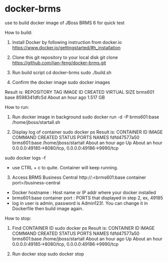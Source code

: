docker-brms
===========

use to build docker image of JBoss BRMS 6 for quick test

How to build:
1. Install Docker by following instruction from docker.io
  https://www.docker.io/gettingstarted/#h_installation

2. Clone this git repository to your local disk
  git clone https://github.com/jian-feng/docker-brms.git

3. Run build script
  cd docker-brms
  sudo ./build.sh
  
4. Confirm the docker image
  sudo docker images
  
  Result is: 
  REPOSITORY          TAG                 IMAGE ID            CREATED             VIRTUAL SIZE
  brms601             base                8598341dfc5d        About an hour ago   1.517 GB
  

How to run:
1. Run docker image in background
  sudo docker run -d -P brms601:base /home/jboss/startall.sh

2. Display log of container
  sudo docker ps
  Result is: 
  CONTAINER ID        IMAGE               COMMAND                CREATED             STATUS              PORTS                                                                                                                        NAMES
  fdfd47577a50        brms601:base        /home/jboss/startall   About an hour ago   Up About an hour    0.0.0.0:49185->8080/tcp, 0.0.0.0:49186->9990/tcp

  sudo docker logs -f <above CONTAINER ID>
  * use CTRL + c to quite. Container will keep running.

3. Access BRMS Business Central
  http://<Docker hostname>:<brms601:base container port>/business-central
  * Docker hostname : Host name or IP addr where your docker installed
  * brms601:base container port : PORTS that displayed in step 2, ex, 49185
  * log in user is admin, password is Admin123!. You can change it in Dockerfile then build image again.

How to stop:
1. Find CONTAINER ID
  sudo docker ps
  Result is: 
  CONTAINER ID        IMAGE               COMMAND                CREATED             STATUS              PORTS                                                                                                                        NAMES
  fdfd47577a50        brms601:base        /home/jboss/startall   About an hour ago   Up About an hour    0.0.0.0:49185->8080/tcp, 0.0.0.0:49186->9990/tcp

2. Run docker stop
  sudo docker stop <above CONTAINER ID>

